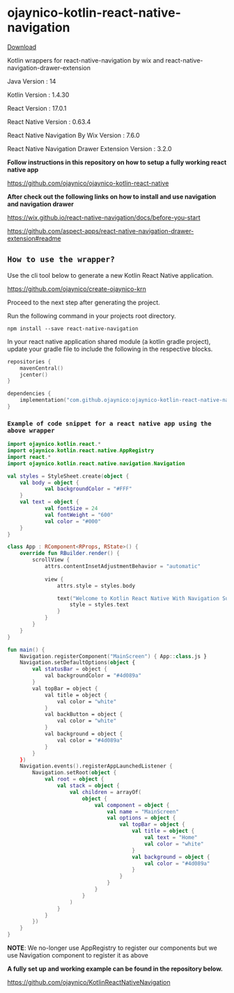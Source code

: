 # ojaynico-kotlin-react-native-navigation

[Download](https://search.maven.org/artifact/com.github.ojaynico/ojaynico-kotlin-react-native-navigation/1.0.5/pom)

Kotlin wrappers for react-native-navigation by wix and react-native-navigation-drawer-extension

Java Version : 14

Kotlin Version : 1.4.30

React Version : 17.0.1

React Native Version : 0.63.4

React Native Navigation By Wix Version : 7.6.0

React Native Navigation Drawer Extension Version : 3.2.0

**Follow instructions in this repository on how to setup a fully working react native app**

https://github.com/ojaynico/ojaynico-kotlin-react-native

**After check out the following links on how to install and use navigation and navigation drawer**

https://wix.github.io/react-native-navigation/docs/before-you-start

https://github.com/aspect-apps/react-native-navigation-drawer-extension#readme

## `How to use the wrapper?`

Use the cli tool below to generate a new Kotlin React Native application.

https://github.com/ojaynico/create-ojaynico-krn

Proceed to the next step after generating the project.

Run the following command in your projects root directory.

`npm install --save react-native-navigation`

In your react native application shared module (a kotlin gradle project), update your gradle file to include the following in the respective blocks.

```kotlin
repositories {
    mavenCentral()
    jcenter()
}

dependencies {
    implementation("com.github.ojaynico:ojaynico-kotlin-react-native-navigation:1.0.5")
}
```

### `Example of code snippet for a react native app using the above wrapper`

```kotlin
import ojaynico.kotlin.react.*
import ojaynico.kotlin.react.native.AppRegistry
import react.*
import ojaynico.kotlin.react.native.navigation.Navigation

val styles = StyleSheet.create(object {
    val body = object {
            val backgroundColor = "#FFF"
    }
    val text = object {
            val fontSize = 24
            val fontWeight = "600"
            val color = "#000"
    }
}

class App : RComponent<RProps, RState>() {
    override fun RBuilder.render() {
        scrollView {
            attrs.contentInsetAdjustmentBehavior = "automatic"
            
            view {
                attrs.style = styles.body

                text("Welcome to Kotlin React Native With Navigation Support") {
                    style = styles.text
                }
            }
        }
    }
}

fun main() {
    Navigation.registerComponent("MainScreen") { App::class.js }
    Navigation.setDefaultOptions(object {
        val statusBar = object {
            val backgroundColor = "#4d089a"
        }
        val topBar = object {
            val title = object {
                val color = "white"
            }
            val backButton = object {
                val color = "white"
            }
            val background = object {
                val color = "#4d089a"
            }
        }
    })
    Navigation.events().registerAppLaunchedListener {
        Navigation.setRoot(object {
            val root = object {
                val stack = object {
                    val children = arrayOf(
                        object {
                            val component = object {
                                val name = "MainScreen"
                                val options = object {
                                    val topBar = object {
                                        val title = object {
                                            val text = "Home"
                                            val color = "white"
                                        }
                                        val background = object {
                                            val color = "#4d089a"
                                        }
                                    }
                                }
                            }
                        }
                    )
                }
            }
        })
    }
}
```

**NOTE**: We no-longer use AppRegistry to register our components but we use Navigation component to register it as above

**A fully set up and working example can be found in the repository below.**

https://github.com/ojaynico/KotlinReactNativeNavigation
